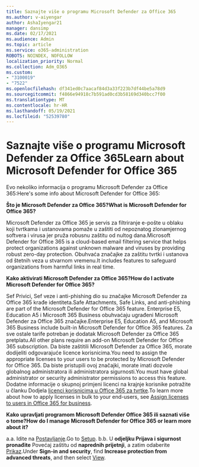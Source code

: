 ```yaml
---
title: Saznajte više o programu Microsoft Defender za Office 365
ms.author: v-aiyengar
author: AshaIyengar21
manager: dansimp
ms.date: 02/17/2021
ms.audience: Admin
ms.topic: article
ms.service: o365-administration
ROBOTS: NOINDEX, NOFOLLOW
localization_priority: Normal
ms.collection: Adm_O365
ms.custom:
- "3100019"
- "7522"
ms.openlocfilehash: df341ed0c7aacaf84d3a33f223b7df44be5a78d9
ms.sourcegitcommit: f4866e94918c7b591ad0cd3b58169d340bcc7f00
ms.translationtype: MT
ms.contentlocale: hr-HR
ms.lasthandoff: 05/19/2021
ms.locfileid: "52539780"
---
```

# <a name="learn-about-microsoft-defender-for-office-365"></a><span data-ttu-id="266c0-102">Saznajte više o programu Microsoft Defender za Office 365</span><span class="sxs-lookup"><span data-stu-id="266c0-102">Learn about Microsoft Defender for Office 365</span></span>

<span data-ttu-id="266c0-103">Evo nekoliko informacija o programu Microsoft Defender za Office 365:</span><span class="sxs-lookup"><span data-stu-id="266c0-103">Here's some info about Microsoft Defender for Office 365:</span></span>

<span data-ttu-id="266c0-104">**Što je Microsoft Defender za Office 365?**</span><span class="sxs-lookup"><span data-stu-id="266c0-104">**What is Microsoft Defender for Office 365?**</span></span>

<span data-ttu-id="266c0-105">Microsoft Defender za Office 365 je servis za filtriranje e-pošte u oblaku koji tvrtkama i ustanovama pomaže u zaštiti od nepoznatog zlonamjernog softvera i virusa jer pruža robusnu zaštitu od nultog dana.</span><span class="sxs-lookup"><span data-stu-id="266c0-105">Microsoft Defender for Office 365 is a cloud-based email filtering service that helps protect organizations against unknown malware and viruses by providing robust zero-day protection.</span></span> <span data-ttu-id="266c0-106">Obuhvaća značajke za zaštitu tvrtki i ustanova od štetnih veza u stvarnom vremenu.</span><span class="sxs-lookup"><span data-stu-id="266c0-106">It includes features to safeguard organizations from harmful links in real time.</span></span>

<span data-ttu-id="266c0-107">**Kako aktivirati Microsoft Defender za Office 365?**</span><span class="sxs-lookup"><span data-stu-id="266c0-107">**How do I activate Microsoft Defender for Office 365?**</span></span>

<span data-ttu-id="266c0-108">Sef Privici, Sef veze i anti-phishing dio su značajke Microsoft Defender za Office 365 krađe identiteta.</span><span class="sxs-lookup"><span data-stu-id="266c0-108">Safe Attachments, Safe Links, and anti-phishing are part of the Microsoft Defender for Office 365 feature.</span></span> <span data-ttu-id="266c0-109">Enterprise E5, Education A5 i Microsoft 365 Business obuhvaćaju ugrađeni Microsoft Defender za Office 365 značajke.</span><span class="sxs-lookup"><span data-stu-id="266c0-109">Enterprise E5, Education A5, and Microsoft 365 Business include built-in Microsoft Defender for Office 365 features.</span></span> <span data-ttu-id="266c0-110">Za sve ostale tarife potreban je dodatak Microsoft Defender za Office 365 pretplatu.</span><span class="sxs-lookup"><span data-stu-id="266c0-110">All other plans require an add-on Microsoft Defender for Office 365 subscription.</span></span> <span data-ttu-id="266c0-111">Da biste zaštitili Microsoft Defender za Office 365, morate dodijeliti odgovarajuće licence korisnicima.</span><span class="sxs-lookup"><span data-stu-id="266c0-111">You need to assign the appropriate licenses to your users to be protected by Microsoft Defender for Office 365.</span></span> <span data-ttu-id="266c0-112">Da biste pristupili ovoj značajki, morate imati dozvole globalnog administratora ili administratora sigurnosti.</span><span class="sxs-lookup"><span data-stu-id="266c0-112">You must have global administrator or security administrator permissions to access this feature.</span></span> <span data-ttu-id="266c0-113">Dodatne informacije o skupnoj primjeni licenci na krajnje korisnike potražite u članku Dodjela [licenci korisnicima u Office 365 za tvrtke](https://go.microsoft.com/fwlink/?linkid=2093435).</span><span class="sxs-lookup"><span data-stu-id="266c0-113">To learn more about how to apply licenses in bulk to your end-users, see [Assign licenses to users in Office 365 for business](https://go.microsoft.com/fwlink/?linkid=2093435).</span></span>

<span data-ttu-id="266c0-114">**Kako upravljati programom Microsoft Defender Office 365 ili saznati više o tome?**</span><span class="sxs-lookup"><span data-stu-id="266c0-114">**How do I manage Microsoft Defender for Office 365 or learn more about it?**</span></span>

<span data-ttu-id="266c0-115">a.</span><span class="sxs-lookup"><span data-stu-id="266c0-115">a.</span></span> <span data-ttu-id="266c0-116">Idite na [Postavljanje](https://go.microsoft.com/fwlink/p/?linkid=2075721).</span><span class="sxs-lookup"><span data-stu-id="266c0-116">Go to [Setup](https://go.microsoft.com/fwlink/p/?linkid=2075721).</span></span>
<span data-ttu-id="266c0-117">b.</span><span class="sxs-lookup"><span data-stu-id="266c0-117">b.</span></span> <span data-ttu-id="266c0-118">U **odjeljku Prijava i sigurnost pronađite** Povećaj zaštitu od **naprednih prijetnji**, a zatim odaberite [Prikaz](https://go.microsoft.com/fwlink/?linkid=2109302).</span><span class="sxs-lookup"><span data-stu-id="266c0-118">Under **Sign-in and security**, find **Increase protection from advanced threats**, and then select [View](https://go.microsoft.com/fwlink/?linkid=2109302).</span></span>
